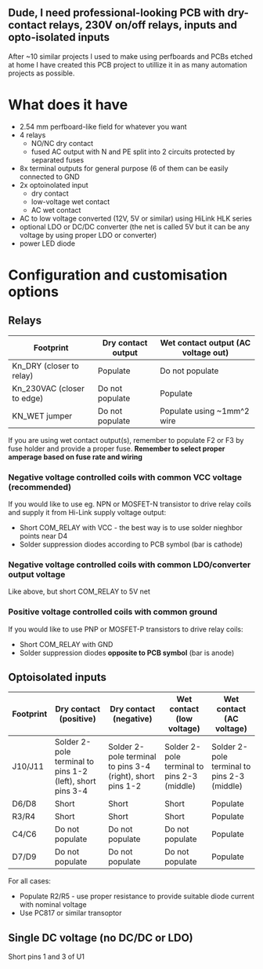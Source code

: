 ## Dude, I need professional-looking PCB with <n> dry-contact relays, <m> 230V on/off relays, <x> inputs and <y> opto-isolated inputs

After ~10 similar projects I used to make using perfboards and PCBs etched at home I have created this PCB project to utillize it in as many automation projects as possible.

# What does it have

* 2.54 mm perfboard-like field for whatever you want
* 4 relays
  * NO/NC dry contact
  * fused AC output with N and PE split into 2 circuits protected by separated fuses 
* 8x terminal outputs for general purpose (6 of them can be easily connected to GND
* 2x optoinolated input
  * dry contact
  * low-voltage wet contact
  * AC wet contact
* AC to low voltage converted (12V, 5V or similar) using HiLink HLK series
* optional LDO or DC/DC converter (the net is called 5V but it can be any voltage by using proper LDO or converter)
* power LED diode

# Configuration and customisation options

## Relays

| Footprint | Dry contact output | Wet contact output (AC voltage out) |
|---|---|---|
| Kn_DRY (closer to relay) | Populate | Do not populate |
| Kn_230VAC (closer to edge) | Do not populate | Populate |
| KN_WET jumper | Do not populate | Populate using ~1mm^2 wire |

If you are using wet contact output(s), remember to populate F2 or F3 by fuse holder and provide a proper fuse. **Remember to select proper amperage based on fuse rate and wiring**

### Negative voltage controlled coils with common VCC voltage (recommended)
If you would like to use eg. NPN or MOSFET-N transistor to drive relay coils and supply it from Hi-Link supply voltage output:
* Short COM_RELAY with VCC - the best way is to use solder nieghbor points near D4
* Solder suppression diodes according to PCB symbol (bar is cathode)

### Negative voltage controlled coils with common LDO/converter output voltage
Like above, but short COM_RELAY to 5V net

### Positive voltage controlled coils with common ground
If you would like to use PNP or MOSFET-P transistors to drive relay coils:
* Short COM_RELAY with GND
* Solder suppression diodes **opposite to PCB symbol** (bar is anode)



## Optoisolated inputs

| Footprint | Dry contact (positive) | Dry contact (negative) | Wet contact (low voltage) | Wet contact (AC voltage) |
|---|---|---|---|---|
| J10/J11 | Solder 2-pole terminal to pins 1-2 (left), short pins 3-4 | Solder 2-pole terminal to pins 3-4 (right), short pins 1-2 | Solder 2-pole terminal to pins 2-3 (middle) | Solder 2-pole terminal to pins 2-3 (middle) |
| D6/D8 | Short | Short | Short | Populate |
| R3/R4 | Short | Short | Short | Populate |
| C4/C6 | Do not populate | Do not populate | Do not populate | Populate |
| D7/D9 | Do not populate | Do not populate | Do not populate | Populate |

For all cases:
* Populate R2/R5 - use proper resistance to provide suitable diode current with nominal voltage
* Use PC817 or similar transoptor

## Single DC voltage (no DC/DC or LDO)

Short pins 1 and 3 of U1
